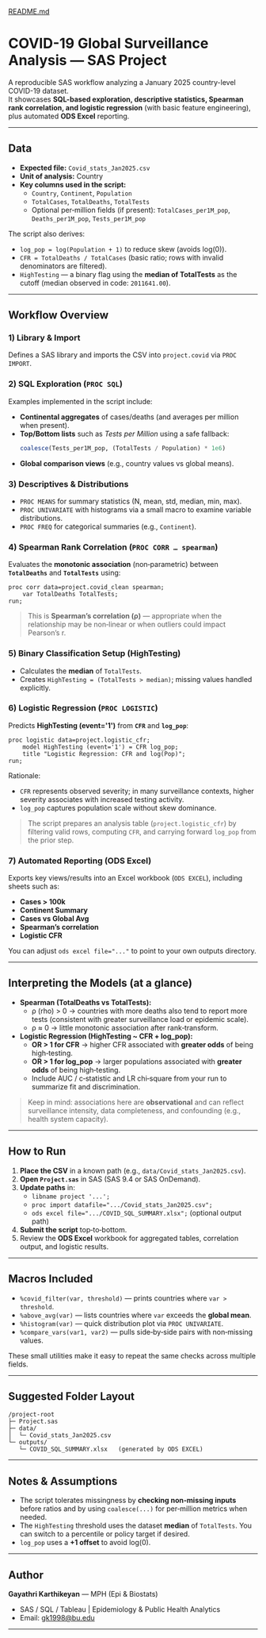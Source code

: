 [README.md](https://github.com/user-attachments/files/21765316/README.md)
# COVID-19 Global Surveillance Analysis — SAS Project

A reproducible SAS workflow analyzing a January 2025 country-level COVID-19 dataset.  
It showcases **SQL-based exploration, descriptive statistics, Spearman rank correlation, and logistic regression** (with basic feature engineering), plus automated **ODS Excel** reporting.

---
##  Data
- **Expected file:** `Covid_stats_Jan2025.csv`
- **Unit of analysis:** Country
- **Key columns used in the script:**
  - `Country`, `Continent`, `Population`
  - `TotalCases`, `TotalDeaths`, `TotalTests`
  - Optional per‑million fields (if present): `TotalCases_per1M_pop`, `Deaths_per1M_pop`, `Tests_per1M_pop`

The script also derives:
- `log_pop = log(Population + 1)` to reduce skew (avoids log(0)).
- `CFR = TotalDeaths / TotalCases` (basic ratio; rows with invalid denominators are filtered).
- `HighTesting` — a binary flag using the **median of TotalTests** as the cutoff (median observed in code: `2011641.00`).

---

##  Workflow Overview

### 1) Library & Import
Defines a SAS library and imports the CSV into `project.covid` via `PROC IMPORT`.

### 2) SQL Exploration (`PROC SQL`)
Examples implemented in the script include:
- **Continental aggregates** of cases/deaths (and averages per million when present).
- **Top/Bottom lists** such as *Tests per Million* using a safe fallback:
  ```sql
  coalesce(Tests_per1M_pop, (TotalTests / Population) * 1e6)
  ```
- **Global comparison views** (e.g., country values vs global means).

### 3) Descriptives & Distributions
- `PROC MEANS` for summary statistics (N, mean, std, median, min, max).
- `PROC UNIVARIATE` with histograms via a small macro to examine variable distributions.
- `PROC FREQ` for categorical summaries (e.g., `Continent`).

### 4) **Spearman Rank Correlation** (`PROC CORR … spearman`)
Evaluates the **monotonic association** (non‑parametric) between **`TotalDeaths`** and **`TotalTests`** using:
```sas
proc corr data=project.covid_clean spearman;
    var TotalDeaths TotalTests;
run;
```
> This is **Spearman’s correlation (ρ)** — appropriate when the relationship may be non‑linear or when outliers could impact Pearson’s r.

### 5) **Binary Classification Setup** (HighTesting)
- Calculates the **median** of `TotalTests`.
- Creates `HighTesting = (TotalTests > median)`; missing values handled explicitly.

### 6) **Logistic Regression** (`PROC LOGISTIC`)
Predicts **HighTesting (event='1')** from **`CFR`** and **`log_pop`**:
```sas
proc logistic data=project.logistic_cfr;
    model HighTesting (event='1') = CFR log_pop;
    title "Logistic Regression: CFR and log(Pop)";
run;
```
Rationale:
- `CFR` represents observed severity; in many surveillance contexts, higher severity associates with increased testing activity.
- `log_pop` captures population scale without skew dominance.

> The script prepares an analysis table (`project.logistic_cfr`) by filtering valid rows, computing `CFR`, and carrying forward `log_pop` from the prior step.

### 7) **Automated Reporting** (ODS Excel)
Exports key views/results into an Excel workbook (`ODS EXCEL`), including sheets such as:
- **Cases > 100k**
- **Continent Summary**
- **Cases vs Global Avg**
- **Spearman’s correlation**
- **Logistic CFR**

You can adjust `ods excel file="..."` to point to your own outputs directory.

---

## Interpreting the Models (at a glance)
- **Spearman (TotalDeaths vs TotalTests):**
  - ρ (rho) > 0 → countries with more deaths also tend to report more tests (consistent with greater surveillance load or epidemic scale).
  - ρ ≈ 0 → little monotonic association after rank‑transform.
- **Logistic Regression (HighTesting ~ CFR + log_pop):**
  - **OR > 1 for CFR** → higher CFR associated with **greater odds** of being high‑testing.
  - **OR > 1 for log_pop** → larger populations associated with **greater odds** of being high‑testing.
  - Include AUC / c‑statistic and LR chi‑square from your run to summarize fit and discrimination.

> Keep in mind: associations here are **observational** and can reflect surveillance intensity, data completeness, and confounding (e.g., health system capacity).

---

##  How to Run
1. **Place the CSV** in a known path (e.g., `data/Covid_stats_Jan2025.csv`).
2. **Open `Project.sas`** in SAS (SAS 9.4 or SAS OnDemand).
3. **Update paths** in:
   - `libname project '...';`
   - `proc import datafile=".../Covid_stats_Jan2025.csv";`
   - `ods excel file=".../COVID_SQL_SUMMARY.xlsx";` (optional output path)
4. **Submit the script** top‑to‑bottom.
5. Review the **ODS Excel** workbook for aggregated tables, correlation output, and logistic results.

---

##  Macros Included
- `%covid_filter(var, threshold)` — prints countries where `var > threshold`.
- `%above_avg(var)` — lists countries where `var` exceeds the **global mean**.
- `%histogram(var)` — quick distribution plot via `PROC UNIVARIATE`.
- `%compare_vars(var1, var2)` — pulls side‑by‑side pairs with non‑missing values.

These small utilities make it easy to repeat the same checks across multiple fields.

---

##  Suggested Folder Layout
```
/project-root
├─ Project.sas
├─ data/
│  └─ Covid_stats_Jan2025.csv
└─ outputs/
   └─ COVID_SQL_SUMMARY.xlsx   (generated by ODS EXCEL)
```

---

## Notes & Assumptions
- The script tolerates missingness by **checking non‑missing inputs** before ratios and by using `coalesce(...)` for per‑million metrics when needed.
- The `HighTesting` threshold uses the dataset **median** of `TotalTests`. You can switch to a percentile or policy target if desired.
- `log_pop` uses a **+1 offset** to avoid log(0).

---

##  Author
**Gayathri Karthikeyan** — MPH (Epi & Biostats)  
- SAS / SQL / Tableau | Epidemiology & Public Health Analytics
- Email: gk1998@bu.edu

---
